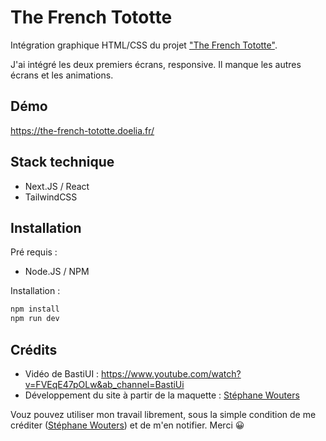 # The French Tototte

Intégration graphique HTML/CSS du projet ["The French Tototte"](https://www.youtube.com/watch?v=FVEqE47pOLw&ab_channel=BastiUi).

J'ai intégré les deux premiers écrans, responsive. Il manque les autres écrans et les animations.

## Démo

https://the-french-tototte.doelia.fr/

## Stack technique

- Next.JS / React
- TailwindCSS

## Installation

Pré requis :
- Node.JS / NPM

Installation :
```bash
npm install
npm run dev
```

## Crédits

- Vidéo de BastiUI : https://www.youtube.com/watch?v=FVEqE47pOLw&ab_channel=BastiUi
- Développement du site à partir de la maquette : [Stéphane Wouters](https://stephanewouters.fr)

Vouz pouvez utiliser mon travail librement, sous la simple condition de me créditer ([Stéphane Wouters](https://stephanewouters.fr)) et de m'en notifier. Merci 😀
